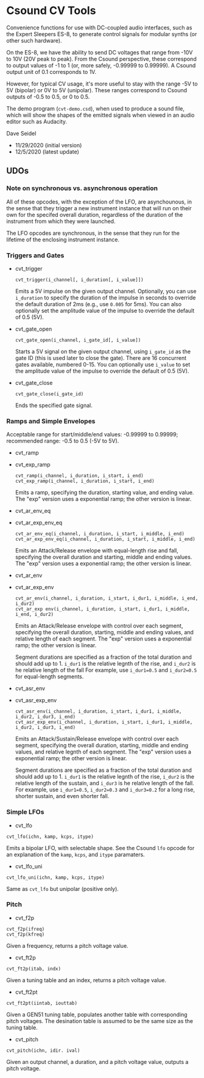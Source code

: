 # Csound CV Tools

Convenience functions for use with DC-coupled audio interfaces, such as the Expert Sleepers ES-8, to generate control signals for modular synths (or other such hardware).

On the ES-8, we have the ability to send DC voltages that range from -10V to 10V (20V peak to peak). From the Csound perspective, these correspond to output values of -1 to 1 (or, more safely, -0.99999 to 0.99999). A Csound output unit of 0.1 corresponds to 1V.

However, for typical CV usage, it's more useful to stay with the range -5V to 5V (bipolar) or 0V to 5V (unipolar). These ranges correspond to Csound outputs of -0.5 to 0.5, or 0 to 0.5.

The demo program (`cvt-demo.csd`), when used to produce a sound file, which will show the shapes of the emitted signals when viewed in an audio editor such as Audacity.

Dave Seidel
 - 11/29/2020 (initial version)
 - 12/5/2020 (latest update)

## UDOs

### Note on synchronous vs. asynchronous operation

All of these opcodes, with the exception of the LFO, are asynchounous, in the sense that they trigger a new instrument instance that will run on their own for the specifed overall duration, regardless of the duration of the instrument from which they were launched.

The LFO opcodes are synchronous, in the sense that they run for the lifetime of the enclosing instrument instance.

### Triggers and Gates

 * cvt_trigger
    ```
    cvt_trigger(i_channel[, i_duration[, i_value]])
    ```

    Emits a 5V impulse on the given output channel. Optionally, you can use `i_duration` to specify the duration of the impulse in seconds to override the default duration of 2ms (e.g., use `0.005` for 5ms). You can also optionally set the amplitude value of the impulse to override the default of 0.5 (5V).

 * cvt_gate_open

    ```
    cvt_gate_open(i_channel, i_gate_id[, i_value])
    ```

    Starts a 5V signal on the given output channel, using `i_gate_id` as the gate ID (this is used later to close the gate). There are 16 concurrent gates available, numbered 0-15. You can optionally use `i_value` to set the amplitude value of the impulse to override the default of 0.5 (5V).

 * cvt_gate_close

    ```
    cvt_gate_close(i_gate_id)
    ```

    Ends the specified gate signal.

### Ramps and Simple Envelopes

Acceptable range for start/middle/end values: -0.99999 to 0.99999; recommended range: -0.5 to 0.5 (-5V to 5V).

 * cvt_ramp
 * cvt_exp_ramp

    ```
    cvt_ramp(i_channel, i_duration, i_start, i_end)
    cvt_exp_ramp(i_channel, i_duration, i_start, i_end)
    ```

    Emits a ramp, specifying the duration, starting value, and ending value. The "exp" version uses a exponential ramp; the other version is linear.
 * cvt_ar_env_eq
 * cvt_ar_exp_env_eq

    ```
    cvt_ar_env_eq(i_channel, i_duration, i_start, i_middle, i_end)
    cvt_ar_exp_env_eq(i_channel, i_duration, i_start, i_middle, i_end)
    ```

    Emits an Attack/Release envelope with equal-length rise and fall, specifying the overall duration and starting, middle and ending values. The "exp" version uses a exponential ramp; the other version is linear.

 * cvt_ar_env
 * cvt_ar_exp_env

    ```
    cvt_ar_env(i_channel, i_duration, i_start, i_dur1, i_middle, i_end, i_dur2)
    cvt_ar_exp env(i_channel, i_duration, i_start, i_dur1, i_middle, i_end, i_dur2)
    ```

    Emits an Attack/Release envelope with control over each segment, specifying the overall duration, starting, middle and ending values, and relative length of each segment. The "exp" version uses a exponential ramp; the other version is linear.
    
    Segment durations are specified as a fraction of the total duration and should add up to 1. `i_dur1` is the relative legnth of the rise, and `i_dur2` is he relative length of the fall For example, use `i_dur1=0.5` and `i_dur2=0.5` for equal-length segments.

 * cvt_asr_env
 * cvt_asr_exp_env

    ```
    cvt_asr_env(i_channel, i_duration, i_start, i_dur1, i_middle, i_dur2, i_dur3, i_end)
    cvt_asr_exp_env(i_channel, i_duration, i_start, i_dur1, i_middle, i_dur2, i_dur3, i_end)
    ```

    Emits an Attack/Sustain/Release envelope with control over each segment, specifying the overall duration, starting, middle and ending values, and relative legnth of each segment. The "exp" version uses a exponential ramp; the other version is linear.
    
    Segment durations are specified as a fraction of the total duration and should add up to 1. `i_dur1` is the relative legnth of the rise, `i_dur2` is the relative length of the sustain, and `i_dur3` is he relative length of the fall. For example, use `i_dur1=0.5`, `i_dur2=0.3` and `i_dur3=0.2` for a long rise, shorter sustain, and even shorter fall.

### Simple LFOs

 * cvt_lfo

 ```
 cvt_lfo(ichn, kamp, kcps, itype)
 ```

 Emits a bipolar LFO, with selectable shape. See the Csound `lfo` opcode for an explanation of the `kamp`, `kcps`, and `itype` paramaters.

 * cvt_lfo_uni

 ```
 cvt_lfo_uni(ichn, kamp, kcps, itype)
 ```

 Same as `cvt_lfo` but unipolar (positive only).

### Pitch

* cvt_f2p
```
cvt_f2p(ifreq)
cvt_f2p(kfreq)
```

Given a frequency, returns a pitch voltage value.

* cvt_ft2p

```
cvt_ft2p(itab, indx)
```

Given a tuning table and an index, returns a pitch voltage value.

* cvt_ft2pt
```
cvt_ft2pt(iintab, iouttab)
```

Given a GEN51 tuning table, populates another table with corresponding pitch voltages.
The desination table is assumed to be the same size as the tuning table.

* cvt_pitch
```
cvt_pitch(ichn, idir. ival)
```

Given an output channel, a duration, and a pitch voltage value, outputs a pitch voltage.
